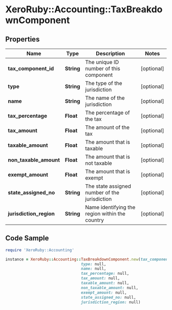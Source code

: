# XeroRuby::Accounting::TaxBreakdownComponent

## Properties

Name | Type | Description | Notes
------------ | ------------- | ------------- | -------------
**tax_component_id** | **String** | The unique ID number of this component | [optional] 
**type** | **String** | The type of the jurisdiction | [optional] 
**name** | **String** | The name of the jurisdiction | [optional] 
**tax_percentage** | **Float** | The percentage of the tax | [optional] 
**tax_amount** | **Float** | The amount of the tax | [optional] 
**taxable_amount** | **Float** | The amount that is taxable | [optional] 
**non_taxable_amount** | **Float** | The amount that is not taxable | [optional] 
**exempt_amount** | **Float** | The amount that is exempt | [optional] 
**state_assigned_no** | **String** | The state assigned number of the jurisdiction | [optional] 
**jurisdiction_region** | **String** | Name identifying the region within the country | [optional] 

## Code Sample

```ruby
require 'XeroRuby::Accounting'

instance = XeroRuby::Accounting::TaxBreakdownComponent.new(tax_component_id: null,
                                 type: null,
                                 name: null,
                                 tax_percentage: null,
                                 tax_amount: null,
                                 taxable_amount: null,
                                 non_taxable_amount: null,
                                 exempt_amount: null,
                                 state_assigned_no: null,
                                 jurisdiction_region: null)
```


